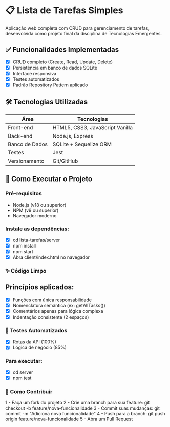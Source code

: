 # 📋 Lista de Tarefas Simples
Aplicação web completa com CRUD para gerenciamento de tarefas, desenvolvida como projeto final da disciplina de Tecnologias Emergentes.

## ✅ Funcionalidades Implementadas
- [x] CRUD completo (Create, Read, Update, Delete)
- [x] Persistência em banco de dados SQLite
- [x] Interface responsiva
- [x] Testes automatizados
- [x] Padrão Repository Pattern aplicado

## 🛠 Tecnologias Utilizadas

| Área         | Tecnologias                          |
|--------------|--------------------------------------|
| Front-end    | HTML5, CSS3, JavaScript Vanilla      |
| Back-end     | Node.js, Express                     |
| Banco de Dados | SQLite + Sequelize ORM              |
| Testes       | Jest                                 |
| Versionamento| Git/GitHub                           |

## 🚀 Como Executar o Projeto

### Pré-requisitos
- Node.js (v18 ou superior)
- NPM (v9 ou superior)
- Navegador moderno

### Instale as dependências:
- [x] cd lista-tarefas/server
- [x] npm install
- [x] npm start
- [x] Abra client/index.html no navegador

### ✨ Código Limpo
## Princípios aplicados:
- [x] Funções com única responsabilidade
- [x] Nomenclatura semântica (ex: getAllTasks())
- [x] Comentários apenas para lógica complexa
- [x] Indentação consistente (2 espaços)

### 🧪 Testes Automatizados
- [x] Rotas da API (100%)
- [x] Lógica de negócio (85%)

### Para executar:
- [x] cd server
- [x] npm test

### 🤝 Como Contribuir
1 - Faça um fork do projeto
2 - Crie uma branch para sua feature:
git checkout -b feature/nova-funcionalidade
3 - Commit suas mudanças:
git commit -m "Adiciona nova funcionalidade"
4 - Push para a branch:
git push origin feature/nova-funcionalidade
5 - Abra um Pull Request
